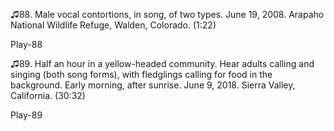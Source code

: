 ♫88. Male vocal contortions, in song, of two types. June 19, 2008.
Arapaho National Wildlife Refuge, Walden, Colorado. (1:22)

Play-88

♫89. Half an hour in a yellow-headed community. Hear adults calling and
singing (both song forms), with fledglings calling for food in the
background. Early morning, after sunrise. June 9, 2018. Sierra Valley,
California. (30:32)

Play-89


